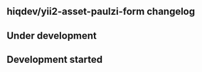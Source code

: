 hiqdev/yii2-asset-paulzi-form changelog
---------------------------------------

## Under development


## Development started

